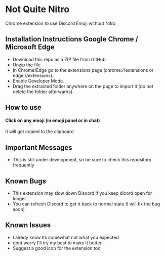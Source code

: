 
# Not Quite Nitro


Chrome extension to use Discord Emoji without Nitro
## Installation Instructions Google Chrome / Microsoft Edge

- Download this repo as a ZIP file from GitHub.
- Unzip the file.
- In Chrome/Edge go to the extensions page (chrome://extensions or edge://extensions).
- Enable Developer Mode.
- Drag the extracted folder anywhere on the page to import it (do not delete the folder afterwards).

  
## How to use

#### Click on any emoji (in emoji panel or in chat)

It will get copied to the clipboard

## Important Messages

- This is still under development, so be sure to check this repository frequently

## Known Bugs

- This extension may slow down Discord if you keep dicord open for longer
- You can refresh Discord to get it back to normal state (I will fix the bug soon)

## Known Issues

- I alredy know Its somewhat not what you expected
- dont worry I'll try my best to make it better
- Suggest a good icon for the extension too

  
